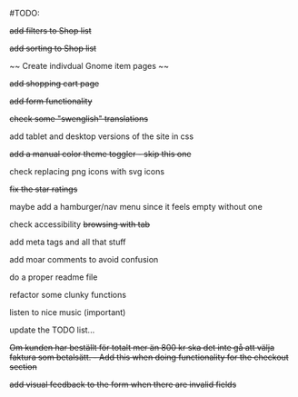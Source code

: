 #TODO:

~~add filters to Shop list~~

~~add sorting to Shop list~~

~~ Create indivdual Gnome item pages ~~

~~add shopping cart page~~

~~add form functionality~~

~~check some "swenglish" translations~~

add tablet and desktop versions of the site in css

~~add a manual color theme toggler - skip this one~~

check replacing png icons with svg icons

~~fix the star ratings~~

maybe add a hamburger/nav menu since it feels empty without one

check accessibility
~~browsing with tab~~

add meta tags and all that stuff

add moar comments to avoid confusion

do a proper readme file

refactor some clunky functions

listen to nice music (important)

update the TODO list...

~~Om kunden har beställt för totalt mer än 800 kr ska det inte gå att välja faktura som betalsätt. - Add this when doing functionality for the checkout section~~

~~add visual feedback to the form when there are invalid fields~~
